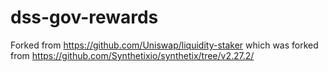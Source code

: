 # dss-gov-rewards

Forked from https://github.com/Uniswap/liquidity-staker which was forked from https://github.com/Synthetixio/synthetix/tree/v2.27.2/